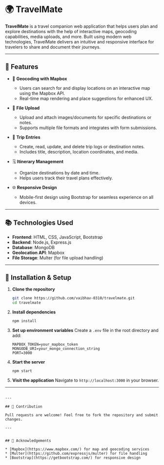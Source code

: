 # 🌍 TravelMate

**TravelMate** is a travel companion web application that helps users plan and explore destinations with the help of interactive maps, geocoding capabilities, media uploads, and more. Built using modern web technologies, TravelMate delivers an intuitive and responsive interface for travelers to share and document their journeys.

---

## 🚀 Features

* 📍 **Geocoding with Mapbox**

  * Users can search for and display locations on an interactive map using the Mapbox API.
  * Real-time map rendering and place suggestions for enhanced UX.

* 📄 **File Upload**

  * Upload and attach images/documents for specific destinations or notes.
  * Supports multiple file formats and integrates with form submissions.

* 📝 **Trip Entries**

  * Create, read, update, and delete trip logs or destination notes.
  * Includes title, description, location coordinates, and media.

* 🗓️ **Itinerary Management**

  * Organize destinations by date and time.
  * Helps users track their travel plans effectively.

* 🌐 **Responsive Design**

  * Mobile-first design using Bootstrap for seamless experience on all devices.

---

## 📚 Technologies Used

* **Frontend**: HTML, CSS, JavaScript, Bootstrap
* **Backend**: Node.js, Express.js
* **Database**: MongoDB
* **Geolocation API**: Mapbox
* **File Storage**: Multer (for file upload handling)

---

## 📆 Installation & Setup

1. **Clone the repository**

   ```bash
   git clone https://github.com/vaibhav-0310/travelmate.git
   cd travelmate
   ```

2. **Install dependencies**

   ```bash
   npm install
   ```

3. **Set up environment variables**
   Create a `.env` file in the root directory and add:

   ```env
   MAPBOX_TOKEN=your_mapbox_token
   MONGODB_URI=your_mongo_connection_string
   PORT=3000
   ```

4. **Start the server**

   ```bash
   npm start
   ```

5. **Visit the application**
   Navigate to `http://localhost:3000` in your browser.

---

```

---

## 💪 Contribution

Pull requests are welcome! Feel free to fork the repository and submit changes.

---


## 🌟 Acknowledgements

* [Mapbox](https://www.mapbox.com/) for map and geocoding services
* [Multer](https://github.com/expressjs/multer) for file handling
* [Bootstrap](https://getbootstrap.com/) for responsive design
